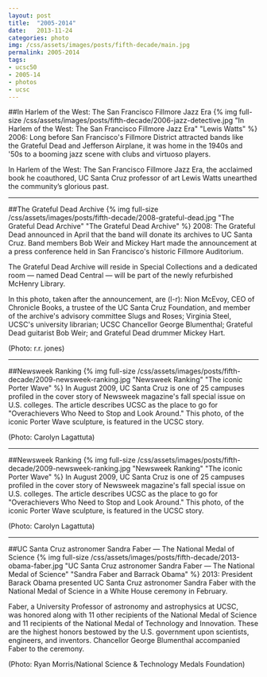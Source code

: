 ```yaml
---
layout: post
title:  "2005-2014"
date:   2013-11-24
categories: photo
img: /css/assets/images/posts/fifth-decade/main.jpg
permalink: 2005-2014
tags: 
- ucsc50
- 2005-14
- photos
- ucsc
---
```


##In Harlem of the West: The San Francisco Fillmore Jazz Era
{% img full-size /css/assets/images/posts/fifth-decade/2006-jazz-detective.jpg "In Harlem of the West: The San Francisco Fillmore Jazz Era" "Lewis Watts" %}
2006: Long before San Francisco's Fillmore District attracted bands like the Grateful Dead and Jefferson Airplane, it was home in the 1940s and '50s to a booming jazz scene with clubs and virtuoso players.

In Harlem of the West: The San Francisco Fillmore Jazz Era, the acclaimed book he coauthored, UC Santa Cruz professor of art Lewis Watts unearthed the community’s glorious past.

***

##The Grateful Dead Archive
{% img full-size /css/assets/images/posts/fifth-decade/2008-grateful-dead.jpg "The Grateful Dead Archive" "The Grateful Dead Archive" %}
2008: The Grateful Dead announced in April that the band will donate its archives to UC Santa Cruz. Band members Bob Weir and Mickey Hart made the announcement at a press conference held in San Francisco's historic Fillmore Auditorium.

The Grateful Dead Archive will reside in Special Collections and a dedicated room — named Dead Central — will be part of the newly refurbished McHenry Library.

In this photo, taken after the announcement, are (l-r): Nion McEvoy, CEO of Chronicle Books, a trustee of the UC Santa Cruz Foundation, and member of the archive's advisory committee Slugs and Roses; Virginia Steel, UCSC's university librarian; UCSC Chancellor George Blumenthal; Grateful Dead guitarist Bob Weir; and Grateful Dead drummer Mickey Hart. 

(Photo: r.r. jones)

***

##Newsweek Ranking
{% img full-size /css/assets/images/posts/fifth-decade/2009-newsweek-ranking.jpg "Newsweek Ranking" "The iconic Porter Wave" %}
In August 2009, UC Santa Cruz is one of 25 campuses profiled in the cover story of Newsweek magazine's fall special issue on U.S. colleges. The article describes UCSC as the place to go for "Overachievers Who Need to Stop and Look Around." This photo, of the iconic Porter Wave sculpture, is featured in the UCSC story.

(Photo: Carolyn Lagattuta)

***

##Newsweek Ranking
{% img full-size /css/assets/images/posts/fifth-decade/2009-newsweek-ranking.jpg "Newsweek Ranking" "The iconic Porter Wave" %}
In August 2009, UC Santa Cruz is one of 25 campuses profiled in the cover story of Newsweek magazine's fall special issue on U.S. colleges. The article describes UCSC as the place to go for "Overachievers Who Need to Stop and Look Around." This photo, of the iconic Porter Wave sculpture, is featured in the UCSC story.

(Photo: Carolyn Lagattuta)

***

##UC Santa Cruz astronomer Sandra Faber — The National Medal of Science
{% img full-size /css/assets/images/posts/fifth-decade/2013-obama-faber.jpg "UC Santa Cruz astronomer Sandra Faber — The National Medal of Science" "Sandra Faber and Barrack Obama" %}
2013: President Barack Obama presented UC Santa Cruz astronomer Sandra Faber with the National Medal of Science in a White House ceremony in February.

Faber, a University Professor of astronomy and astrophysics at UCSC, was honored along with 11 other recipients of the National Medal of Science and 11 recipients of the National Medal of Technology and Innovation. These are the highest honors bestowed by the U.S. government upon scientists, engineers, and inventors. Chancellor George Blumenthal accompanied Faber to the ceremony.

(Photo: Ryan Morris/National Science & Technology Medals Foundation)
